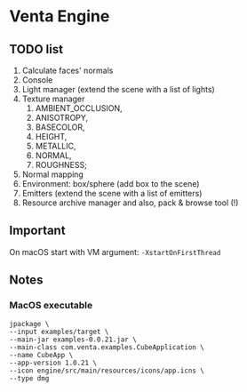 # Venta Engine
## TODO list
1. Calculate faces' normals
2. Console
3. Light manager (extend the scene with a list of lights)
4. Texture manager
   1. AMBIENT_OCCLUSION, 
   2. ANISOTROPY, 
   3. BASECOLOR, 
   4. HEIGHT, 
   5. METALLIC, 
   6. NORMAL, 
   7. ROUGHNESS;
5. Normal mapping
6. Environment: box/sphere (add box to the scene)
7. Emitters (extend the scene with a list of emitters)
8. Resource archive manager and also, pack & browse tool (!)


## Important
On macOS start with VM argument: `-XstartOnFirstThread`

## Notes
### MacOS executable
```
jpackage \
--input examples/target \
--main-jar examples-0.0.21.jar \
--main-class com.venta.examples.CubeApplication \
--name CubeApp \
--app-version 1.0.21 \
--icon engine/src/main/resources/icons/app.icns \
--type dmg
```